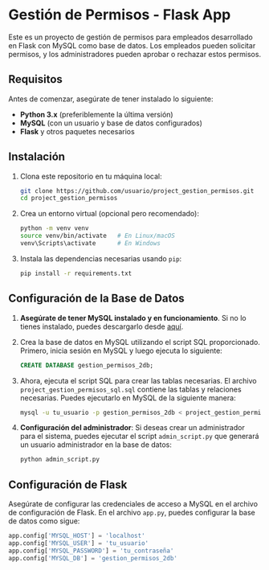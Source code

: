 # Gestión de Permisos - Flask App

Este es un proyecto de gestión de permisos para empleados desarrollado en Flask con MySQL como base de datos. Los empleados pueden solicitar permisos, y los administradores pueden aprobar o rechazar estos permisos.

## Requisitos

Antes de comenzar, asegúrate de tener instalado lo siguiente:

- **Python 3.x** (preferiblemente la última versión)
- **MySQL** (con un usuario y base de datos configurados)
- **Flask** y otros paquetes necesarios

## Instalación

1. Clona este repositorio en tu máquina local:

    ```bash
    git clone https://github.com/usuario/project_gestion_permisos.git
    cd project_gestion_permisos
    ```

2. Crea un entorno virtual (opcional pero recomendado):

    ```bash
    python -m venv venv
    source venv/bin/activate   # En Linux/macOS
    venv\Scripts\activate      # En Windows
    ```

3. Instala las dependencias necesarias usando `pip`:

    ```bash
    pip install -r requirements.txt
    ```

## Configuración de la Base de Datos

1. **Asegúrate de tener MySQL instalado y en funcionamiento**. Si no lo tienes instalado, puedes descargarlo desde [aquí](https://dev.mysql.com/downloads/installer/).

2. Crea la base de datos en MySQL utilizando el script SQL proporcionado. Primero, inicia sesión en MySQL y luego ejecuta lo siguiente:

    ```sql
    CREATE DATABASE gestion_permisos_2db;
    ```

3. Ahora, ejecuta el script SQL para crear las tablas necesarias. El archivo `project_gestion_permisos_sql.sql` contiene las tablas y relaciones necesarias. Puedes ejecutarlo en MySQL de la siguiente manera:

    ```bash
    mysql -u tu_usuario -p gestion_permisos_2db < project_gestion_permisos_sql.sql
    ```

4. **Configuración del administrador**: Si deseas crear un administrador para el sistema, puedes ejecutar el script `admin_script.py` que generará un usuario administrador en la base de datos:

    ```bash
    python admin_script.py
    ```

## Configuración de Flask

Asegúrate de configurar las credenciales de acceso a MySQL en el archivo de configuración de Flask. En el archivo `app.py`, puedes configurar la base de datos como sigue:

```python
app.config['MYSQL_HOST'] = 'localhost'
app.config['MYSQL_USER'] = 'tu_usuario'
app.config['MYSQL_PASSWORD'] = 'tu_contraseña'
app.config['MYSQL_DB'] = 'gestion_permisos_2db'
